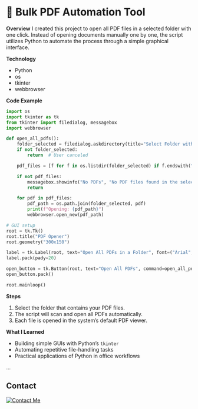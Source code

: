 # 📄 Bulk PDF Automation Tool

**Overview**
I created this project to open all PDF files in a selected folder with one click. Instead of opening documents manually one by one, the script utilizes Python to automate the process through a simple graphical interface.

**Technology**

* Python
* os
* tkinter
* webbrowser

**Code Example**

```python
import os
import tkinter as tk
from tkinter import filedialog, messagebox
import webbrowser

def open_all_pdfs():
    folder_selected = filedialog.askdirectory(title="Select Folder with PDFs")
    if not folder_selected:
        return  # User canceled

    pdf_files = [f for f in os.listdir(folder_selected) if f.endswith(".pdf")]

    if not pdf_files:
        messagebox.showinfo("No PDFs", "No PDF files found in the selected folder.")
        return

    for pdf in pdf_files:
        pdf_path = os.path.join(folder_selected, pdf)
        print(f"Opening: {pdf_path}")
        webbrowser.open_new(pdf_path)

# GUI setup
root = tk.Tk()
root.title("PDF Opener")
root.geometry("300x150")

label = tk.Label(root, text="Open All PDFs in a Folder", font=("Arial", 12))
label.pack(pady=20)

open_button = tk.Button(root, text="Open All PDFs", command=open_all_pdfs, bg="#4CAF50", fg="white", padx=10, pady=5)
open_button.pack()

root.mainloop()
```

**Steps**

1. Select the folder that contains your PDF files.
2. The script will scan and open all PDFs automatically.
3. Each file is opened in the system’s default PDF viewer.

**What I Learned**

* Building simple GUIs with Python’s `tkinter`
* Automating repetitive file-handling tasks
* Practical applications of Python in office workflows

...

## Contact

[![Contact Me](https://img.shields.io/badge/📧-Email-blue?style=for-the-badge)](mailto:soumayaelfadili@gmail.com)
